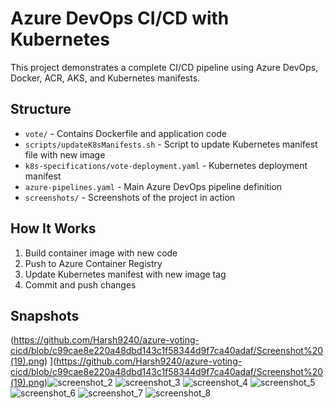 # Azure DevOps CI/CD with Kubernetes

This project demonstrates a complete CI/CD pipeline using Azure DevOps, Docker, ACR, AKS, and Kubernetes manifests.

## Structure
- `vote/` - Contains Dockerfile and application code
- `scripts/updateK8sManifests.sh` - Script to update Kubernetes manifest file with new image
- `k8s-specifications/vote-deployment.yaml` - Kubernetes deployment manifest
- `azure-pipelines.yaml` - Main Azure DevOps pipeline definition
- `screenshots/` - Screenshots of the project in action

## How It Works
1. Build container image with new code
2. Push to Azure Container Registry
3. Update Kubernetes manifest with new image tag
4. Commit and push changes

## Snapshots
(https://github.com/Harsh9240/azure-voting-cicd/blob/c99cae8e220a48dbd143c1f58344d9f7ca40adaf/Screenshot%20(19).png)
](https://github.com/Harsh9240/azure-voting-cicd/blob/c99cae8e220a48dbd143c1f58344d9f7ca40adaf/Screenshot%20(19).png)![screenshot_2](screenshots/screenshot_2.png)
![screenshot_3](screenshots/screenshot_3.png)
![screenshot_4](screenshots/screenshot_4.png)
![screenshot_5](screenshots/screenshot_5.png)
![screenshot_6](screenshots/screenshot_6.png)
![screenshot_7](screenshots/screenshot_7.png)
![screenshot_8](screenshots/screenshot_8.png)
